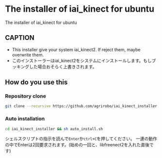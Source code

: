 # The installer of iai_kinect for ubuntu
The installer of iai_kinect for ubuntu

## CAPTION
- This installer give your system iai_kinect2. If reject them, maybe overwrite them.
- このインストーラーはiai_kinect2をシステムにインストールします。もしブッキングした場合おそらく上書きされます。

## How do you use this
### Repository clone

```bash
git clone --recursive https://github.com/agrirobo/iai_kinect_installer
```

### Auto installation

```bash
cd iai_kinect_installer && sh auto_install.sh
```

シェルスクリプトの指示を読んで`Enter`か`ctrl+C`を押してください。
一連の動作の中でEnterは2回要求されます。(始めの一回と、libfreenect2を入れた直後です)
